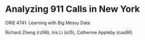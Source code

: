# Analyzing 911 Calls in New York

ORIE 4741: Learning with Big Messy Data

Richard Zheng (rz98), Iris Li (icl5), Catherine Appleby (caa96)